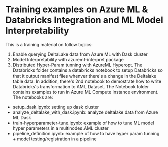 # Training examples on Azure ML & Databricks Integration and ML Model Interpretability 
This is a training material on follow topics:
1. Enable querying DeltaLake data from Azure ML with Dask cluster
2. Model Interpretability with azureml-interpret package 
3. Distributed Hyper-Param tunning with AzureML Hyperopt.
The Databricks folder contains a databricks notebook to setup Databricks so that it output manifest files whenver there's a change in the Deltalake table data. In addition, there's 2nd notebook to demostrate how to write Databricks's transformation to AML Dataset.
The Notebook folder contains examples to run in Azure ML Compute Instance environment. The notebooks are:
- setup_dask.ipynb: setting up dask cluster
- analyze_deltalake_with_dask.ipynb: analyze deltalake data from Azure ML Dask
- train-hyperparameter-tune.ipynb: example of how to tune ML model hyper parameters in a multinodes AML cluster 
- pipeline_definition.ipynb: example of how to have hyper param tunning + model testing/registration in a pipeline
